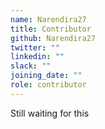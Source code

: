 ```yaml
---
name: Narendira27
title: Contributor
github: Narendira27
twitter: ""
linkedin: ""
slack: ""
joining_date: ""
role: contributor
---
```


Still waiting for this
